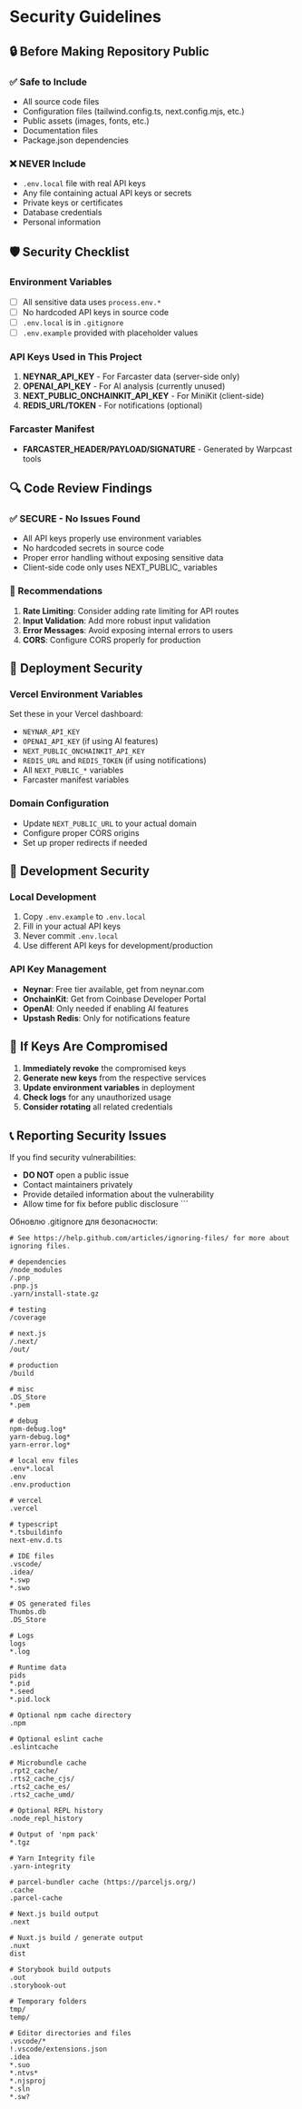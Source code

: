 # Security Guidelines

## 🔒 Before Making Repository Public

### ✅ Safe to Include
- All source code files
- Configuration files (tailwind.config.ts, next.config.mjs, etc.)
- Public assets (images, fonts, etc.)
- Documentation files
- Package.json dependencies

### ❌ NEVER Include
- `.env.local` file with real API keys
- Any file containing actual API keys or secrets
- Private keys or certificates
- Database credentials
- Personal information

## 🛡️ Security Checklist

### Environment Variables
- [ ] All sensitive data uses `process.env.*`
- [ ] No hardcoded API keys in source code
- [ ] `.env.local` is in `.gitignore`
- [ ] `.env.example` provided with placeholder values

### API Keys Used in This Project
1. **NEYNAR_API_KEY** - For Farcaster data (server-side only)
2. **OPENAI_API_KEY** - For AI analysis (currently unused)
3. **NEXT_PUBLIC_ONCHAINKIT_API_KEY** - For MiniKit (client-side)
4. **REDIS_URL/TOKEN** - For notifications (optional)

### Farcaster Manifest
- **FARCASTER_HEADER/PAYLOAD/SIGNATURE** - Generated by Warpcast tools

## 🔍 Code Review Findings

### ✅ SECURE - No Issues Found
- All API keys properly use environment variables
- No hardcoded secrets in source code
- Proper error handling without exposing sensitive data
- Client-side code only uses NEXT_PUBLIC_ variables

### 📝 Recommendations
1. **Rate Limiting**: Consider adding rate limiting for API routes
2. **Input Validation**: Add more robust input validation
3. **Error Messages**: Avoid exposing internal errors to users
4. **CORS**: Configure CORS properly for production

## 🚀 Deployment Security

### Vercel Environment Variables
Set these in your Vercel dashboard:
- `NEYNAR_API_KEY`
- `OPENAI_API_KEY` (if using AI features)
- `NEXT_PUBLIC_ONCHAINKIT_API_KEY`
- `REDIS_URL` and `REDIS_TOKEN` (if using notifications)
- All `NEXT_PUBLIC_*` variables
- Farcaster manifest variables

### Domain Configuration
- Update `NEXT_PUBLIC_URL` to your actual domain
- Configure proper CORS origins
- Set up proper redirects if needed

## 🔧 Development Security

### Local Development
1. Copy `.env.example` to `.env.local`
2. Fill in your actual API keys
3. Never commit `.env.local`
4. Use different API keys for development/production

### API Key Management
- **Neynar**: Free tier available, get from neynar.com
- **OnchainKit**: Get from Coinbase Developer Portal
- **OpenAI**: Only needed if enabling AI features
- **Upstash Redis**: Only for notifications feature

## 🚨 If Keys Are Compromised

1. **Immediately revoke** the compromised keys
2. **Generate new keys** from the respective services
3. **Update environment variables** in deployment
4. **Check logs** for any unauthorized usage
5. **Consider rotating** all related credentials

## 📞 Reporting Security Issues

If you find security vulnerabilities:
- **DO NOT** open a public issue
- Contact maintainers privately
- Provide detailed information about the vulnerability
- Allow time for fix before public disclosure
\`\`\`

Обновлю .gitignore для безопасности:

```plaintext file=".gitignore"
# See https://help.github.com/articles/ignoring-files/ for more about ignoring files.

# dependencies
/node_modules
/.pnp
.pnp.js
.yarn/install-state.gz

# testing
/coverage

# next.js
/.next/
/out/

# production
/build

# misc
.DS_Store
*.pem

# debug
npm-debug.log*
yarn-debug.log*
yarn-error.log*

# local env files
.env*.local
.env
.env.production

# vercel
.vercel

# typescript
*.tsbuildinfo
next-env.d.ts

# IDE files
.vscode/
.idea/
*.swp
*.swo

# OS generated files
Thumbs.db
.DS_Store

# Logs
logs
*.log

# Runtime data
pids
*.pid
*.seed
*.pid.lock

# Optional npm cache directory
.npm

# Optional eslint cache
.eslintcache

# Microbundle cache
.rpt2_cache/
.rts2_cache_cjs/
.rts2_cache_es/
.rts2_cache_umd/

# Optional REPL history
.node_repl_history

# Output of 'npm pack'
*.tgz

# Yarn Integrity file
.yarn-integrity

# parcel-bundler cache (https://parceljs.org/)
.cache
.parcel-cache

# Next.js build output
.next

# Nuxt.js build / generate output
.nuxt
dist

# Storybook build outputs
.out
.storybook-out

# Temporary folders
tmp/
temp/

# Editor directories and files
.vscode/*
!.vscode/extensions.json
.idea
*.suo
*.ntvs*
*.njsproj
*.sln
*.sw?
